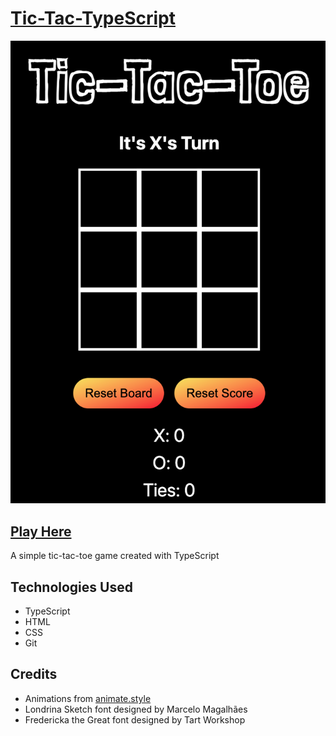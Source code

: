 # [Tic-Tac-TypeScript](https://tic-tac-typescriptcc.netlify.app/)
![Butter screenshot](./assets/screenshot.png)

## [Play Here](https://tic-tac-typescriptcc.netlify.app/)

A simple tic-tac-toe game created with TypeScript

## Technologies Used
* TypeScript
* HTML
* CSS
* Git

## Credits
* Animations from [animate.style](https://animate.style/)
* Londrina Sketch font designed by Marcelo Magalhães
* Fredericka the Great font designed by Tart Workshop

